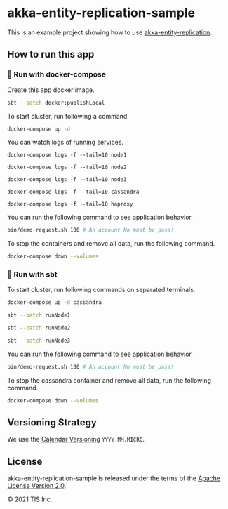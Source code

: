 # akka-entity-replication-sample

This is an example project showing how to use [akka-entity-replication](https://github.com/lerna-stack/akka-entity-replication).

## How to run this app

### 🐳 Run with docker-compose

Create this app docker image.

```bash
sbt --batch docker:publishLocal
```

To start cluster, run following a command.

```bash
docker-compose up -d
```

You can watch logs of running services.

```
docker-compose logs -f --tail=10 node1
```
```
docker-compose logs -f --tail=10 node2
```
```
docker-compose logs -f --tail=10 node3
```
```
docker-compose logs -f --tail=10 cassandra
```
```
docker-compose logs -f --tail=10 haproxy
```

You can run the following command to see application behavior.

```bash
bin/demo-request.sh 100 # An account No must be pass!
```

To stop the containers and remove all data, run the following command.

```bash
docker-compose down --volumes
```

### 🔧 Run with sbt

To start cluster, run following commands on separated terminals.

```bash
docker-compose up -d cassandra
```

```bash
sbt --batch runNode1
```

```bash
sbt --batch runNode2
```

```bash
sbt --batch runNode3
```

You can run the following command to see application behavior.

```bash
bin/demo-request.sh 100 # An account No must be pass!
```

To stop the cassandra container and remove all data, run the following command.

```bash
docker-compose down --volumes
```


## Versioning Strategy
We use the [Calendar Versioning](https://calver.org/) `YYYY.MM.MICRO`. 

## License

akka-entity-replication-sample is released under the terms of the [Apache License Version 2.0](LICENSE).

© 2021 TIS Inc.
